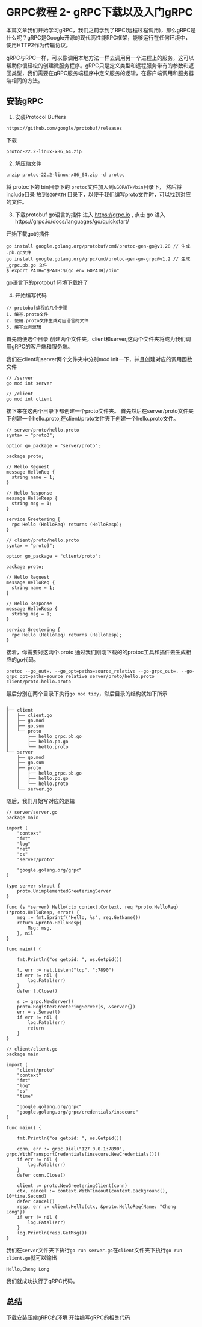 # GRPC教程 2- gRPC下载以及入门gRPC

本篇文章我们开始学习gRPC，我们之前学到了RPC(远程过程调用)，那么gRPC是什么呢？gRPC是Google开源的现代高性能RPC框架，能够运行在任何环境中，使用HTTP2作为传输协议。

gRPC与RPC一样，可以像调用本地方法一样去调用另一个进程上的服务，这可以帮助你很轻松的创建微服务程序。gRPC只是定义类型和远程服务带有的参数和返回类型，我们需要在gRPC服务端程序中定义服务的逻辑，在客户端调用和服务器端相同的方法。

## 安装gRPC

1. 安装Protocol  Buffers

```shell
https://github.com/google/protobuf/releases
```

下载

```
protoc-22.2-linux-x86_64.zip
```
2. 解压缩文件

```
unzip protoc-22.2-linux-x86_64.zip -d protoc
```

将 protoc下的 bin目录下的 `protoc`文件加入到`$GOPATH/bin`目录下， 然后将include目录 放到`$GOPATH` 目录下，以便于我们编写proto文件时，可以找到对应的文件。

3. 下载protobuf go语言的插件
进入 https://grpc.io , 点击 go 进入https://grpc.io/docs/languages/go/quickstart/

开始下载go的插件

```
go install google.golang.org/protobuf/cmd/protoc-gen-go@v1.28 // 生成 .pb.go文件
go install google.golang.org/grpc/cmd/protoc-gen-go-grpc@v1.2 // 生成 _grpc.pb.go 文件
$ export PATH="$PATH:$(go env GOPATH)/bin"
```
go语言下的protobuf 环境下载好了

4. 开始编写代码

```
// protobuf编程的几个步骤
1. 编写.proto文件
2. 使用.proto文件生成对应语言的文件
3. 编写业务逻辑
```

首先随便选个目录 创建两个文件夹，client和server,这两个文件夹将成为我们调用gRPC的客户端和服务端。

我们在client和server两个文件夹中分别mod init一下，并且创建对应的调用函数文件

```
// /server
go mod int server

// /client
go mod int client

```
接下来在这两个目录下都创建一个proto文件夹。
首先然后在server/proto文件夹下创建一个hello.proto,在client/proto文件夹下创建一个hello.proto文件。

```
// server/proto/hello.proto
syntax = "proto3";

option go_package = "server/proto";

package proto;

// Hello Request
message HelloReq {
  string name = 1;
}

// Hello Response
message HelloResp {
  string msg = 1;
}

service Greetering {
  rpc Hello (HelloReq) returns (HelloResp);
}

// client/proto/hello.proto
syntax = "proto3";

option go_package = "client/proto";

package proto;

// Hello Request
message HelloReq {
  string name = 1;
}

// Hello Response
message HelloResp {
  string msg = 1;
}

service Greetering {
  rpc Hello (HelloReq) returns (HelloResp);
}
```

接着，你需要对这两个.proto 通过我们刚刚下载的的protoc工具和插件去生成相应的go代码。

```
protoc --go_out=. --go_opt=paths=source_relative --go-grpc_out=. --go-grpc_opt=paths=source_relative server/proto/hello.proto client/proto.hello.proto
```

最后分别在两个目录下执行`go mod tidy`，然后目录的结构就如下所示

```
.
├── client
│   ├── client.go
│   ├── go.mod
│   ├── go.sum
│   └── proto
│       ├── hello_grpc.pb.go
│       ├── hello.pb.go
│       └── hello.proto
└── server
    ├── go.mod
    ├── go.sum
    ├── proto
    │   ├── hello_grpc.pb.go
    │   ├── hello.pb.go
    │   └── hello.proto
    └── server.go
```

随后，我们开始写对应的逻辑
```
// server/server.go
package main

import (
	"context"
	"fmt"
	"log"
	"net"
	"os"
	"server/proto"

	"google.golang.org/grpc"
)

type server struct {
	proto.UnimplementedGreeteringServer
}

func (s *server) Hello(ctx context.Context, req *proto.HelloReq) (*proto.HelloResp, error) {
	msg := fmt.Sprintf("Hello, %s", req.GetName())
	return &proto.HelloResp{
		Msg: msg,
	}, nil
}

func main() {

	fmt.Println("os getpid: ", os.Getpid())

	l, err := net.Listen("tcp", ":7890")
	if err != nil {
		log.Fatal(err)
	}
	defer l.Close()

	s := grpc.NewServer()
	proto.RegisterGreeteringServer(s, &server{})
	err = s.Serve(l)
	if err != nil {
		log.Fatal(err)
		return
	}
}
```

```
// client/client.go
package main

import (
	"client/proto"
	"context"
	"fmt"
	"log"
	"os"
	"time"

	"google.golang.org/grpc"
	"google.golang.org/grpc/credentials/insecure"
)

func main() {

	fmt.Println("os getpid: ", os.Getpid())

	conn, err := grpc.Dial("127.0.0.1:7890", grpc.WithTransportCredentials(insecure.NewCredentials()))
	if err != nil {
		log.Fatal(err)
	}
	defer conn.Close()

	client := proto.NewGreeteringClient(conn)
	ctx, cancel := context.WithTimeout(context.Background(), 10*time.Second)
	defer cancel()
	resp, err := client.Hello(ctx, &proto.HelloReq{Name: "Cheng Long"})
	if err != nil {
		log.Fatal(err)
	}
	log.Println(resp.GetMsg())
}
```

我们在`server`文件夹下执行`go run server.go`在`client`文件夹下执行`go run client.go`就可以输出

```
Hello,Cheng Long
```
我们就成功执行了gRPC代码。

## 总结
下载安装压缩gRPC的环境
开始编写gRPC的相关代码




